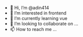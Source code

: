 - 👋 Hi, I’m @adin414
- 👀 I’m interested in frontend
- 🌱 I’m currently learning vue
- 💞️ I’m looking to collaborate on ...
- 📫 How to reach me ...

<!---
adin414/adin414 is a ✨ special ✨ repository because its `README.md` (this file) appears on your GitHub profile.
You can click the Preview link to take a look at your changes.
--->
